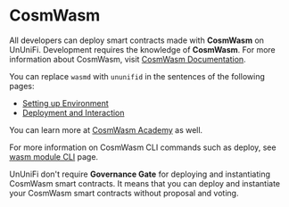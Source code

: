 # CosmWasm

All developers can deploy smart contracts made with **CosmWasm** on UnUniFi.
Development requires the knowledge of **CosmWasm**.
For more information about CosmWasm, visit [CosmWasm Documentation](https://docs.cosmwasm.com/docs/).

You can replace `wasmd` with `ununifid` in the sentences of the following pages:

- [Setting up Environment](https://docs.cosmwasm.com/docs/getting-started/setting-env)
- [Deployment and Interaction](https://docs.cosmwasm.com/docs/getting-started/interact-with-contract)

You can learn more at [CosmWasm Academy](https://cosmwasm.getlearnworlds.com) as well.

For more information on CosmWasm CLI commands such as deploy, see [wasm module CLI](../cli/modules/wasm.md) page.

UnUniFi don't require **Governance Gate** for deploying and instantiating CosmWasm smart contracts.
It means that you can deploy and instantiate your CosmWasm smart contracts without proposal and voting.
